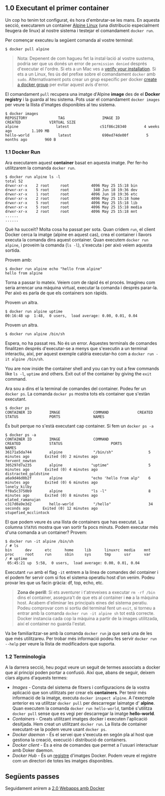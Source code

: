 ## 1.0 Executant el primer container
Un cop ho tenim tot configurat, és hora d'embrutar-se les mans. En aquesta secció, executarem un container [Alpine Linux](http://www.alpinelinux.org/) (una distribucio especialment lleugera de linux) al nostre sistema i testejar el comandament `docker run`.

Per començar executeu la següent comanda al vostre terminal:

```
$ docker pull alpine
```

> Nota: Depenent de com hagueu fet la instal·lació al vostre sustema, podria ser que us donés un error de `permission denied` després d'executar el l'ordre. Si ets a un Mac ves a [verify your installation](https://docs.docker.com/mac/step_one/). Si ets a un Linux, fes ús del prefixe sobre el comandament `docker` amb `sudo`. Alternativament pots crear un grup específic per docker [create a docker group](http://docs.docker.com/engine/installation/ubuntulinux/#create-a-docker-group) per evitar aquest avís d'error.

El comandament `pull` recupera una imatge d'Alpine **image** des de el **Docker registry** i la guarda al teu sistema. Pots usar el comandament `docker images` per veure la llista d'imatges disponibles al teu sistema.

```
$ docker images
REPOSITORY              TAG                 IMAGE ID            CREATED             VIRTUAL SIZE
alpine                 latest              c51f86c28340        4 weeks ago         1.109 MB
hello-world             latest              690ed74de00f        5 months ago        960 B
```

### 1.1 Docker Run
Ara executarem aquest **container** basat en aquesta imatge. Per fer-ho utilitzarem la comanda `docker run`.

```
$ docker run alpine ls -l
total 52
drwxr-xr-x    2 root     root          4096 May 25 15:18 bin
drwxr-xr-x    5 root     root           340 Jun 18 19:36 dev
drwxr-xr-x    1 root     root          4096 Jun 18 19:36 etc
drwxr-xr-x    2 root     root          4096 May 25 15:18 home
drwxr-xr-x    5 root     root          4096 May 25 15:18 lib
drwxr-xr-x    5 root     root          4096 May 25 15:18 media
drwxr-xr-x    2 root     root          4096 May 25 15:18 mnt
......
......
```
Què ha succeït? Molta cosa ha passat per sota. Quan cridem `run`, el client Docker cerca la imatge (alpine en aquest cas), crea el container i llavors executa la comanda dins aquest container. Quan executem `docker run alpine`, i proveim la comanda (`ls -l`), s'executa i per això veiem aquesta sortida.

Provem amb:

```
$ docker run alpine echo "hello from alpine"
hello from alpine
```
Torna a passar lo mateix. Veiem com de ràpid és el procés. Imagineu com seria arrencar una màquina virtual, executar la comanda i després parar-la. Per això es parla de que els containers son ràpids.

Provem un altra.
```
$ docker run alpine uptime
00:16:48 up  1:48,  0 users,  load average: 0.00, 0.01, 0.04
```

Provem un altra.
```
$ docker run alpine /bin/sh
```

Espera, no ha passat res. No és un error. Aquestes terminals de comandes finalitzen després d'executar-se a menys que s'executin a un terminal interactiu, així, per aquest exemple caldria executar-ho com a `docker run -it alpine /bin/sh`.

You are now inside the container shell and you can try out a few commands like `ls -l`, `uptime` and others. Exit out of the container by giving the `exit` command.

Ara sou a dins el la terminal de comandes del container. Podeu fer un  `docker ps`. La comanda `docker ps` mostra tots els container que s'estàn executant.

```
$ docker ps
CONTAINER ID        IMAGE               COMMAND             CREATED             STATUS              PORTS               NAMES
```

És buit perque no s'està executant cap container. Si fem un `docker ps -a`

```
$ docker ps -a
CONTAINER ID        IMAGE               COMMAND                  CREATED             STATUS                      PORTS               NAMES
36171a5da744        alpine              "/bin/sh"                5 minutes ago       Exited (0) 2 minutes ago                        fervent_newton
305297d7a235        alpine             "uptime"                  5 minutes ago       Exited (0) 4 minutes ago                        distracted_goldstine
a6a9d46d0b2f        alpine             "echo 'hello from alp"    6 minutes ago       Exited (0) 6 minutes ago                        lonely_kilby
ff0a5c3750b9        alpine             "ls -l"                   8 minutes ago       Exited (0) 8 minutes ago                        elated_ramanujan
c317d0a9e3d2        hello-world         "/hello"                 34 seconds ago      Exited (0) 12 minutes ago                       stupefied_mcclintock
```

El que podem veure és una llista de containers que has executat. La columna `STATUS` mostra que van sortir fa pocs minuts. Podem executar més d'una comanda a un container? Provem:

```
$ docker run -it alpine /bin/sh
/ # ls
bin      dev      etc      home     lib      linuxrc  media    mnt      proc     root     run      sbin     sys      tmp      usr      var
/ # uptime
 05:45:21 up  5:58,  0 users,  load average: 0.00, 0.01, 0.04
```
Executant `run` amb el flag `-it` entrem a la linea de comandes del container i el podem fer servir com si fos el sistema operatiu host d'on venim. Podeu provar les que us facin gràcia: df, top, echo, etc.

> **Zona de perill**: Si ets aventurer i t'atreveixes a executar `rm -rf /bin` dins el container, assegura't de que ets al container i **no** a la màquina host. Acabem d'eliminar les principals eines del sistema peratiu. Podeu comprovar com si sortiu del terminal fent un `exit`, si torneu a entrar amb la comanda `docker run -it alpine sh` tot està correcte. Docker instancia cada cop la màquina a partir de la images utilitzada, així el container no guarda l'estat.

Va be familiaritzar-se amb la comanda `docker run` ja que serà una de les que més utilitzareu. Per trobar més informació podeu fes servir `docker run --help` per veure la llista de modificadors que suporta.
### 1.2 Terminologia
A la darrera secció, heu pogut veure un seguit de termes associats a docker que al principi poden portar a confusió. Així que, abans de seguir, deixem clars alguns d'aquests termes:

- *Images* - Consta del sistema de fitxers i configuracions de la vostra aplicació que son utilitzats per crear els **containers**. Per tenir més informació de la imatge, executa `docker inspect alpine`. A l'execmple anterior es va utilitzar `docker pull` per descarregar laimatge d' **alpine**. Quan executem la comanda `docker run hello-world`, també s'utilitza `docker pull` sense que es vegi per descarregar la imatge **hello-world**.
- *Containers* - Creats utilitzant imatges docker i executen l'aplicació desitjada. Hem creat un utilitzant `docker run`. La llista de container executant-se la podem veure usant `docker ps`.
- *Docker daemon* - És el servei que s'executa en segón pla al host que gestiona la creació, execució i distribució de containers.
- *Docker client* - És a eina de comandes que permet a l'usuari interactuar amb Doker daemon.
- *Docker Hub* - És un [registre](https://hub.docker.com/explore/) d'imatges Docker. Podem veure el registre com un directori de totes les imatges disponibles.

## Següents passes
Seguidament anirem a [2.0 Webapps amb Docker](./webapps.md)
